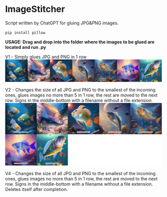 # ImageStitcher
Script written by ChatGPT for gluing JPG&PNG images.

```
pip install pillow
```

**USAGE: Drag and drop into the folder where the images to be glued are located and run .py**

V1 - Simply glues JPG and PNG in 1 row
![V1](https://raw.githubusercontent.com/CakeFlyCookie/ImageStitcher/main/Examples/v1.png)

V2 - Changes the size of all JPG and PNG to the smallest of the incoming ones, glues images no more than 5 in 1 row, the rest are moved to the next row. Signs in the middle-bottom with a filename without a file extension
![V2](https://github.com/CakeFlyCookie/ImageStitcher/blob/main/Examples/v2.png?raw=true)

V4 - Changes the size of all JPG and PNG to the smallest of the incoming ones, glues images no more than 5 in 1 row, the rest are moved to the next row. Signs in the middle-bottom with a filename without a file extension. Deletes itself after completion.
